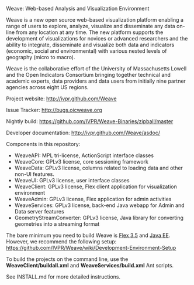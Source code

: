 Weave: Web-based Analysis and Visualization Environment

Weave is a new open source web-based visualization platform enabling a range of users to explore, analyze, visualize and disseminate any data on-line from any location at any time. The new platform supports the development of visualizations for novices or advanced researchers and the ability to integrate, disseminate and visualize both data and indicators (economic, social and environmental) with various nested levels of geography (micro to macro).

Weave is the collaborative effort of the University of Massachusetts Lowell and the Open Indicators Consortium bringing together technical and academic experts, data providers and data users from initially nine partner agencies across eight US regions.

Project website: http://ivpr.github.com/Weave

Issue Tracker: http://bugs.oicweave.org

Nightly build: https://github.com/IVPR/Weave-Binaries/zipball/master

Developer documentation: http://ivpr.github.com/Weave/asdoc/

Components in this repository:

 * WeaveAPI: MPL tri-license, ActionScript interface classes
 * WeaveCore: GPLv3 license, core sessioning framework
 * WeaveData: GPLv3 license, columns related to loading data and other non-UI features.
 * WeaveUI: GPLv3 license, user interface classes
 * WeaveClient: GPLv3 license, Flex client application for visualization environment
 * WeaveAdmin: GPLv3 license, Flex application for admin activities
 * WeaveServices: GPLv3 license, back-end Java webapp for Admin and Data server features
 * GeometryStreamConverter: GPLv3 license, Java library for converting geometries into a streaming format

The bare minimum you need to build Weave is [Flex 3.5](http://fpdownload.adobe.com/pub/flex/sdk/builds/flex3/flex_sdk_3.5.0.12683_mpl.zip) and [Java EE](http://www.oracle.com/technetwork/java/javaee/downloads/index.html).  However, we recommend the following setup: https://github.com/IVPR/Weave/wiki/Development-Environment-Setup

To build the projects on the command line, use the **WeaveClient/buildall.xml** and **WeaveServices/build.xml** Ant scripts.

See INSTALL.md for more detailed instructions.
